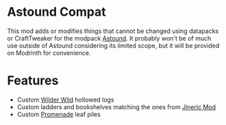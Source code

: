 # Astound Compat
This mod adds or modifies things that cannot be changed using datapacks or CraftTweaker for the modpack [Astound](https://github.com/lumiscosity/astound).
It probably won't be of much use outside of Astound considering its limited scope, but it will be provided on Modrinth for convenience.

# Features
- Custom [Wilder Wild](https://github.com/FrozenBlock/WilderWild) hollowed logs
- Custom ladders and bookshelves matching the ones from [Jineric Mod](https://github.com/Jiingy/Jineric-Mod)
- Custom [Promenade](https://github.com/DawnTeamMC/Promenade) leaf piles
